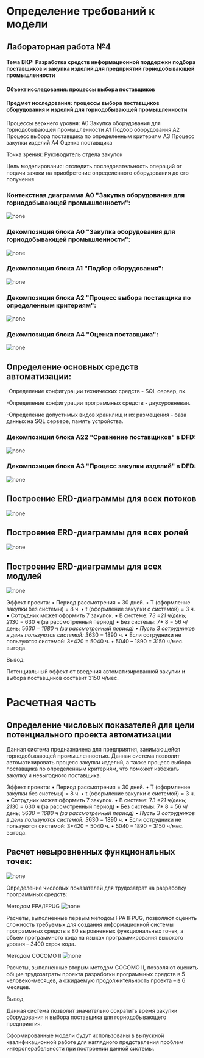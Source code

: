 # Определение требований к модели
## Лабораторная работа №4

#### Тема ВКР: Разработка средств информационной поддержки подбора поставщиков и закупка изделий для предприятий горнодобывающей промышленности

#### Объект исследования: процессы выбора поставщиков

#### Предмет исследования: процессы выбора поставщиков оборудования и изделий для горнодобывающей промышленности

Процессы верхнего уровня: 
А0 Закупка оборудования для горнодобывающей промышленности
А1 Подбор оборудования
А2 Процесс выбора поставщика по определенным критериям 
А3 Процесс закупки изделий
А4 Оценка поставщика

Точка зрения: Руководитель отдела закупок 

Цель моделирования: отследить последовательность операций от подачи заявки на приобретение определенного оборудования до его получения

### Контекстная диаграмма А0 "Закупка оборудования для горнодобывающей промышленности":

![none](https://github.com/Kseniia-68/kursovaja/blob/master/3.1.PNG)

### Декомпозиция блока А0 "Закупка оборудования для горнодобывающей промышленности":

![none](https://github.com/Kseniia-68/kursovaja/blob/master/3.2.PNG)

### Декомпозиция блока А1 "Подбор оборудования":

![none](https://github.com/Kseniia-68/kursovaja/blob/master/3.3.PNG)

### Декомпозиция блока А2 "Процесс выбора поставщика по определенным критериям":

![none](https://github.com/Kseniia-68/kursovaja/blob/master/3.4.PNG)

### Декомпозиция блока А4 "Оценка поставщика":

![none](https://github.com/Kseniia-68/kursovaja/blob/master/7.PNG)

## Определение основных средств автоматизации:

-Определение конфигурации технических средств - SQL сервер, пк.

-Определение конфигурации программных средств - двухуровневая.

-Определение допустимых видов хранилищ и их размещения - база данных на SQL сервере, память устройства.

### Декомпозиция блока А22 "Сравнение поставщиков" в DFD:

![none](https://github.com/Kseniia-68/kursovaja/blob/master/%D0%BB%D1%83%D1%87%20%D0%BF%D0%BE%D1%81%D1%82%D0%B0%D0%B2%D1%89%D0%B8%D0%BA.PNG)


### Декомпозиция блока А3 "Процесс закупки изделий" в DFD:

![none](https://github.com/Kseniia-68/kursovaja/blob/master/%D0%BF%D1%80%D0%BE%D1%86%D0%B5%D1%81%D1%81%20%D0%B7%D0%B0%D0%BA%D1%83%D0%BF%D0%BA%D0%B8.PNG)


## Построение ERD-диаграммы для всех потоков
![none](https://github.com/Kseniia-68/kursovaja/blob/master/%D0%BF%D0%BE%D1%82%D0%BE%D0%BA%D0%B8.PNG)
## Построение ERD-диаграммы для всех ролей
![none](https://github.com/Kseniia-68/kursovaja/blob/master/%D1%80%D0%BE%D0%BB%D1%8C%D0%BA.PNG)
## Построение ERD-диаграммы для всех модулей
![none](https://github.com/Kseniia-68/kursovaja/blob/master/%D0%BC%D0%BE%D0%B4%D1%83%D0%BB%D1%8C3.PNG)

Эффект проекта:
•	Период рассмотрения = 30 дней.
•	Т (оформление закупки без системы) =  8 ч.
•	t (оформление закупки с системой) = 3 ч.
•	Сотрудник может оформить 7 закупок.
•	В системе: 7*3 =21 ч/день; 21*30 = 630 ч (за рассмотренный период)
•	Без системы: 7* 8 = 56 ч/день; 56*30 = 1680 ч (за рассмотренный период)
•	Пусть 3 сотрудников в день пользуются системой: 3*630 = 1890 ч.
•	Если сотрудники не пользуются системой: 3*420 = 5040 ч.
•	5040 – 1890 = 3150 ч/мес. выгода.

Вывод:

Потенциальный эффект от введения автоматизированной закупки и выбора поставщиков составит 3150 ч/мес.

# Расчетная часть
## Определение числовых показателей для цели потенциального проекта автоматизации
Данная система предназначена для предприятия, занимающейся горнодобывающей промышленностью. Данная система позволит автоматизировать процесс закупки изделий, а также процесс выбора поставщика по определенным критериям, что поможет избежать закупку и невыгодного поставщика.

Эффект проекта:
• Период рассмотрения = 30 дней.
• Т (оформление закупки без системы) = 8 ч.
• t (оформление закупки с системой) = 3 ч.
• Сотрудник может оформить 7 закупок.
• В системе: 7*3 =21 ч/день; 21*30 = 630 ч (за рассмотренный период)
• Без системы: 7* 8 = 56 ч/день; 56*30 = 1680 ч (за рассмотренный период)
• Пусть 3 сотрудников в день пользуются системой: 3*630 = 1890 ч.
• Если сотрудники не пользуются системой: 3*420 = 5040 ч.
• 5040 – 1890 = 3150 ч/мес. выгода.

## Расчет невыровненных функциональных точек:
![none](https://github.com/Kseniia-68/kursovaja/blob/master/%D1%80%D0%B0%D1%81%D1%87%D0%B5%D1%82.PNG)

Определение числовых показателей для трудозатрат на разработку программных средств:

Методом FPA/IFPUG
![none](https://github.com/Kseniia-68/kursovaja/blob/master/%D1%84%D0%BF%D0%B0.PNG)

Расчеты, выполненные первым методом FPA IFPUG, позволяют оценить сложность требуемых для создания информационной системы программных средств в 80 выровненных функциональных точек, а объем программного кода на языках программирования высокого уровня – 3400 строк кода.

Методом COCOMO II
![none](https://github.com/Kseniia-68/kursovaja/blob/master/cocomo.PNG)

Расчеты, выполненные вторым методом COCOMO II, позволяют оценить общие трудозатраты проекта разработки программных средств в 5 человеко-месяцев, а ожидаемую продолжительность проекта – в 6 месяцев.

Вывод

Данная система позволит значительно сократить время закупки оборудования и выбора поставщика для горнодобывающего предприятия.

Сформированные модели будут использованы в выпускной квалификационной работе для наглядного представления проблем интероперабельности при построении данной системы. 


